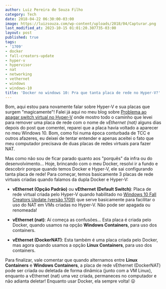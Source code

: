 ```yaml
---
author: Luiz Pereira de Souza Filho
category: Tech
date: 2018-04-22 06:30:00-03:00
image: https://luizsouza.com/wp-content/uploads/2018/04/Capturar.png
last_modified_at: 2023-10-15 01:01:20.307735-03:00
layout: post
published: true
tags:
- '1709'
- docker
- fall-creators-update
- hyper-v
- hypervisor
- nat
- networking
- vethernet
- windows
- windows-10
title: 'Docker no windows 10: Pra que tanta placa de rede no Hyper-V?'
---
```


Bom, aqui estou para novamente falar sobre Hyper-V e sua placas que surgem "magicamente"! Falei já aqui no meu blog sobre [Problema ao apagar switch virtual no Hyper-V](https://luizsouza.com/2017/12/13/problema-ao-apagar-switch-virtual-no-hyper-v-resolvido/) onde mostro todo o caminho que levei para remover uma placa de rede com o nome de _vEthernet (nat)_ alguns dias depois do post que comentei, reparei que a placa havia voltado a aparecer no meu Windows 10. Bom, como foi numa época conturbada de TCC e outros afazeres, eu deixei de tentar entender e apenas aceitei o fato que meu computador precisava de duas placas de redes virtuais para fazer NAT.

Mas como não sou de ficar parado quanto aos "porquês" da infra ou do desenvolvimento... Hoje, brincando com o meu Docker, resolvi ir a fundo e descobrir porque quando temos Docker e Hyper-V, ele sai configurando tanta placa de rede! Para começar, temos basicamente 3 placas de rede virtuais criadas quando falamos da dupla Docker e Hyper-V:

* **vEthernet (Opção Padrão)** ou **vEthernet (Default Switch)**: Placa de rede virtual criada pelo Hyper-V quando habilitado no [Windows 10 Fall Creators Update (versão 1709)](https://blogs.technet.microsoft.com/virtualization/2017/11/13/whats-new-in-hyper-v-for-windows-10-fall-creators-update/) que serve basicamente para facilitar o uso do NAT em VMs criadas no Hyper-V. Não pode ser apagada ou renomeada!

* **vEthernet (nat)**: Aí começa as confusões... Esta placa é criada pelo Docker, quando usamos na opção **Windows Containers**, para uso dos containers.

* **vEthernet (DockerNAT)**: Esta também é uma placa criada pelo Docker, mas agora quando usamos a opção **Linux Containers**, para uso dos containers.

Para finalizar, vale comentar que quando alternamos entre **Linux Containers** e **Windows Containers**, a placa de rede vEthernet (DockerNAT) pode ser criada ou deletada de forma dinâmica (junto com a VM Linux), enquanto a vEthernet (nat) uma vez criada, permaneces no computador e não adianta deletar! Enquanto usar Docker, ela sempre volta! 😛
